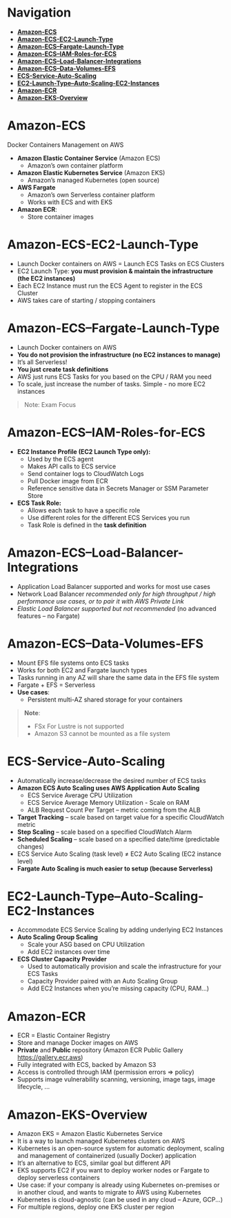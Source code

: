 # Navigation
- [**Amazon-ECS**](#Amazon-ECS)
- [**Amazon-ECS-EC2-Launch-Type**](#Amazon-ECS-EC2-Launch-Type)
- [**Amazon-ECS–Fargate-Launch-Type**](#Amazon-ECS–Fargate-Launch-Type)
- [**Amazon-ECS–IAM-Roles-for-ECS**](#Amazon-ECS–IAM-Roles-for-ECS)
- [**Amazon-ECS–Load-Balancer-Integrations**](#Amazon-ECS–Load-Balancer-Integrations)
- [**Amazon-ECS–Data-Volumes-EFS**](#Amazon-ECS–Data-Volumes-EFS)
- [**ECS-Service-Auto-Scaling**](#ECS-Service-Auto-Scaling)
- [**EC2-Launch-Type–Auto-Scaling-EC2-Instances**](#EC2-Launch-Type–Auto-Scaling-EC2-Instances)
- [**Amazon-ECR**](#Amazon-ECR)
- [**Amazon-EKS-Overview**](#Amazon-EKS-Overview)
# Amazon-ECS
Docker Containers Management on AWS
- **Amazon Elastic Container Service** (Amazon ECS)  
	- Amazon’s own container platform  
- **Amazon Elastic Kubernetes Service** (Amazon EKS)  
	- Amazon’s managed Kubernetes (open source)  
- **AWS Fargate**  
	- Amazon’s own Serverless container platform  
	- Works with ECS and with EKS  
- **Amazon ECR**:  
	- Store container images
# Amazon-ECS-EC2-Launch-Type
- Launch Docker containers on AWS = Launch ECS Tasks on ECS Clusters  
- EC2 Launch Type: **you must provision & maintain the infrastructure (the EC2 instances)**  
- Each EC2 Instance must run the ECS Agent to register in the ECS Cluster  
- AWS takes care of starting / stopping containers
# Amazon-ECS–Fargate-Launch-Type
- Launch Docker containers on AWS  
- **You do not provision the infrastructure (no EC2 instances to manage)**
- It’s all Serverless!  
- **You just create task definitions**  
- AWS just runs ECS Tasks for you based on the CPU / RAM you need  
- To scale, just increase the number of tasks. Simple - no more EC2 instances
> Note: Exam Focus

# Amazon-ECS–IAM-Roles-for-ECS  
- **EC2 Instance Profile (EC2 Launch Type only):**  
	- Used by the ECS agent  
	- Makes API calls to ECS service  
	- Send container logs to CloudWatch Logs  
	- Pull Docker image from ECR  
	- Reference sensitive data in Secrets Manager or SSM Parameter Store  
- **ECS Task Role:**
	- Allows each task to have a specific role  
	- Use different roles for the different ECS Services you run  
	- Task Role is defined in the **task definition**
# Amazon-ECS–Load-Balancer-Integrations
- Application Load Balancer supported and works for most use cases  
- Network Load Balancer *recommended only for high throughput / high performance use cases, or to pair it with AWS Private Link*  
- *Elastic Load Balancer supported but not recommended* (no advanced features – no Fargate)
# Amazon-ECS–Data-Volumes-EFS
- Mount EFS file systems onto ECS tasks  
- Works for both EC2 and Fargate launch types  
- Tasks running in any AZ will share the same data in the EFS file system  
- Fargate + EFS = Serverless
- **Use cases**: 
	- Persistent multi-AZ shared storage for your containers  
> **Note**:  
> - FSx For Lustre is not supported  
> - Amazon S3 cannot be mounted as a file system

# ECS-Service-Auto-Scaling
- Automatically increase/decrease the desired number of ECS tasks  
- **Amazon ECS Auto Scaling uses AWS Application Auto Scaling**  
	- ECS Service Average CPU Utilization  
	- ECS Service Average Memory Utilization - Scale on RAM  
	- ALB Request Count Per Target – metric coming from the ALB  
- **Target Tracking** – scale based on target value for a specific CloudWatch metric  
- **Step Scaling** – scale based on a specified CloudWatch Alarm  
- **Scheduled Scaling** – scale based on a specified date/time (predictable changes)  
- ECS Service Auto Scaling (task level) ≠ EC2 Auto Scaling (EC2 instance level)  
- **Fargate Auto Scaling is much easier to setup (because Serverless)**
# EC2-Launch-Type–Auto-Scaling-EC2-Instances  
- Accommodate ECS Service Scaling by adding underlying EC2 Instances  
- **Auto Scaling Group Scaling**  
	- Scale your ASG based on CPU Utilization  
	- Add EC2 instances over time  
- **ECS Cluster Capacity Provider**  
	- Used to automatically provision and scale the infrastructure for your ECS Tasks  
	- Capacity Provider paired with an Auto Scaling Group  
	- Add EC2 Instances when you’re missing capacity (CPU, RAM...)
# Amazon-ECR  
- ECR = Elastic Container Registry  
- Store and manage Docker images on AWS  
- **Private** and **Public** repository (Amazon ECR Public Gallery https://gallery.ecr.aws)  
- Fully integrated with ECS, backed by Amazon S3  
- Access is controlled through IAM (permission errors => policy)  
- Supports image vulnerability scanning, versioning, image tags, image lifecycle, ... 
# Amazon-EKS-Overview  
- Amazon EKS = Amazon Elastic Kubernetes Service  
- It is a way to launch managed Kubernetes clusters on AWS  
- Kubernetes is an open-source system for automatic deployment, scaling and management of containerized (usually Docker) application  
- It’s an alternative to ECS, similar goal but different API  
- EKS supports EC2 if you want to deploy worker nodes or Fargate to deploy serverless containers  
- Use case: if your company is already using Kubernetes on-premises or in another cloud, and wants to migrate to AWS using Kubernetes  
- Kubernetes is cloud-agnostic (can be used in any cloud – Azure, GCP...)  
- For multiple regions, deploy one EKS cluster per region
